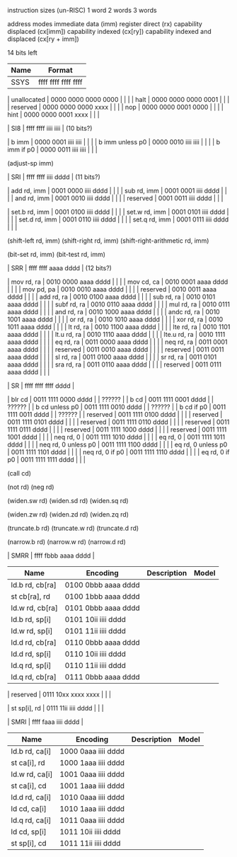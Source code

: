 instruction sizes (un-RISC)
  1 word
  2 words
  3 words

address modes
  immediate data (imm)
  register direct (rx)
  capability displaced (cx[imm])
  capability indexed (cx[ry])
  capability indexed and displaced (cx[ry + imm])

14 bits left

| Name | Format                                  |
| ---- | --------------------------------------- |
| SSYS | ffff ffff ffff ffff                     |

| unallocated     | 0000 0000 0000 0000 |                             |        |
| halt            | 0000 0000 0000 0001 |                             |        |
| reserved        | 0000 0000 0000 xxxx |                             |        |
| nop             | 0000 0000 0001 0000 |                             |        |
| hint            | 0000 0000 0001 xxxx |                             |        |

| SI8  | ffff ffff iiii iiii                     | (10 bits?)

| b imm           | 0000 0001 iiii iiii |                             |        |
| b imm unless p0 | 0000 0010 iiii iiii |                             |        |
| b imm if p0     | 0000 0011 iiii iiii |                             |        |

(adjust-sp imm)

| SRI  | ffff ffff iiii dddd                     | (11 bits?)

| add rd, imm     | 0001 0000 iiii dddd |                             |        |
| sub rd, imm     | 0001 0001 iiii dddd |                             |        |
| and rd, imm     | 0001 0010 iiii dddd |                             |        |
| reserved        | 0001 0011 iiii dddd |                             |        |

| set.b rd, imm   | 0001 0100 iiii dddd |                             |        |
| set.w rd, imm   | 0001 0101 iiii dddd |                             |        |
| set.d rd, imm   | 0001 0110 iiii dddd |                             |        |
| set.q rd, imm   | 0001 0111 iiii dddd |                             |        |

(shift-left rd, imm)
(shift-right rd, imm)
(shift-right-arithmetic rd, imm)

(bit-set rd, imm)
(bit-test rd, imm)

| SRR  | ffff ffff aaaa dddd                     | (12 bits?)

| mov rd, ra          | 0010 0000 aaaa dddd |                         |        |
| mov cd, ca          | 0010 0001 aaaa dddd |                         |        |
| mov pd, pa          | 0010 0010 aaaa dddd |                         |        |
| reserved            | 0010 0011 aaaa dddd |                         |        |
| add rd, ra          | 0010 0100 aaaa dddd |                         |        |
| sub rd, ra          | 0010 0101 aaaa dddd |                         |        |
| subf rd, ra         | 0010 0110 aaaa dddd |                         |        |
| mul rd, ra          | 0010 0111 aaaa dddd |                         |        |
| and rd, ra          | 0010 1000 aaaa dddd |                         |        |
| andc rd, ra         | 0010 1001 aaaa dddd |                         |        |
| or rd, ra           | 0010 1010 aaaa dddd |                         |        |
| xor rd, ra          | 0010 1011 aaaa dddd |                         |        |
| lt rd, ra           | 0010 1100 aaaa dddd |                         |        |
| lte rd, ra          | 0010 1101 aaaa dddd |                         |        |
| lt.u rd, ra         | 0010 1110 aaaa dddd |                         |        |
| lte.u rd, ra        | 0010 1111 aaaa dddd |                         |        |
| eq rd, ra           | 0011 0000 aaaa dddd |                         |        |
| neq rd, ra          | 0011 0001 aaaa dddd |                         |        |
| reserved            | 0011 0010 aaaa dddd |                         |        |
| reserved            | 0011 0011 aaaa dddd |                         |        |
| sl rd, ra           | 0011 0100 aaaa dddd |                         |        |
| sr rd, ra           | 0011 0101 aaaa dddd |                         |        |
| sra rd, ra          | 0011 0110 aaaa dddd |                         |        |
| reserved            | 0011 0111 aaaa dddd |                         |        |

| SR   | ffff ffff ffff dddd                     |

| blr cd              | 0011 1111 0000 dddd |                         | ?????? |
| b cd                | 0011 1111 0001 dddd |                         | ?????? |
| b cd unless p0      | 0011 1111 0010 dddd |                         | ?????? |
| b cd if p0          | 0011 1111 0011 dddd |                         | ?????? |
| reserved            | 0011 1111 0100 dddd |                         |        |
| reserved            | 0011 1111 0101 dddd |                         |        |
| reserved            | 0011 1111 0110 dddd |                         |        |
| reserved            | 0011 1111 0111 dddd |                         |        |
| reserved            | 0011 1111 1000 dddd |                         |        |
| reserved            | 0011 1111 1001 dddd |                         |        |
| neq rd, 0           | 0011 1111 1010 dddd |                         |        |
| eq rd, 0            | 0011 1111 1011 dddd |                         |        |
| neq rd, 0 unless p0 | 0011 1111 1100 dddd |                         |        |
| eq rd, 0 unless p0  | 0011 1111 1101 dddd |                         |        |
| neq rd, 0 if p0     | 0011 1111 1110 dddd |                         |        |
| eq rd, 0 if p0      | 0011 1111 1111 dddd |                         |        |

(call cd)

(not rd)
(neg rd)

(widen.sw rd)
(widen.sd rd)
(widen.sq rd)

(widen.zw rd)
(widen.zd rd)
(widen.zq rd)

(truncate.b rd)
(truncate.w rd)
(truncate.d rd)

(narrow.b rd)
(narrow.w rd)
(narrow.d rd)

| SMRR | ffff fbbb aaaa dddd                     |

| Name            | Encoding            | Description                 | Model  |
| --------------- | ------------------- |:--------------------------- | :----- |
| ld.b rd, cb[ra] | 0100 0bbb aaaa dddd |                             |        |
| st cb[ra], rd   | 0100 1bbb aaaa dddd |                             |        |
| ld.w rd, cb[ra] | 0101 0bbb aaaa dddd |                             |        |
| ld.b rd, sp[i]  | 0101 10ii iiii dddd |                             |        |
| ld.w rd, sp[i]  | 0101 11ii iiii dddd |                             |        |
| ld.d rd, cb[ra] | 0110 0bbb aaaa dddd |                             |        |
| ld.d rd, sp[i]  | 0110 10ii iiii dddd |                             |        |
| ld.q rd, sp[i]  | 0110 11ii iiii dddd |                             |        |
| ld.q rd, cb[ra] | 0111 0bbb aaaa dddd |                             |        |

| reserved        | 0111 10xx xxxx xxxx |                             |        |

| st sp[i], rd    | 0111 11ii iiii dddd |                             |        |

| SMRI | ffff faaa iiii dddd                     |

| Name            | Encoding            | Description                 | Model  |
| --------------- | ------------------- |:--------------------------- | :----- |
| ld.b rd, ca[i]  | 1000 0aaa iiii dddd |                             |        |
| st ca[i], rd    | 1000 1aaa iiii dddd |                             |        |
| ld.w rd, ca[i]  | 1001 0aaa iiii dddd |                             |        |
| st ca[i], cd    | 1001 1aaa iiii dddd |                             |        |
| ld.d rd, ca[i]  | 1010 0aaa iiii dddd |                             |        |
| ld cd, ca[i]    | 1010 1aaa iiii dddd |                             |        |
| ld.q rd, ca[i]  | 1011 0aaa iiii dddd |                             |        |
| ld cd, sp[i]    | 1011 10ii iiii dddd |                             |        |
| st sp[i], cd    | 1011 11ii iiii dddd |                             |        |
